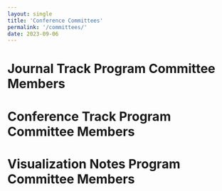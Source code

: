 ```yaml
---
layout: single
title: 'Conference Committees'
permalink: '/committees/'
date: 2023-09-06
---
```




# Journal Track Program Committee Members

# Conference Track Program Committee Members

# Visualization Notes Program Committee Members
